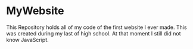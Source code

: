 # MyWebsite
This Repository holds all of my code of the first website I ever made. This was created during my last of high school. At that moment I still did not know JavaScript. 
